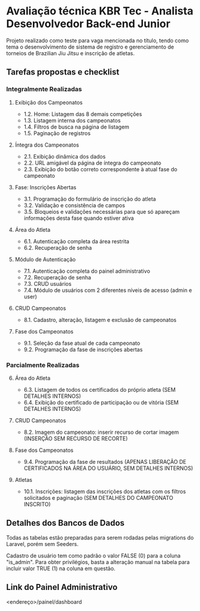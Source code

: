 # Avaliação técnica KBR Tec - Analista Desenvolvedor Back-end Junior #

Projeto realizado como teste para vaga mencionada no título, tendo como tema o desenvolvimento de sistema de registro e gerenciamento de torneios de Brazilian Jiu Jitsu e inscrição de atletas.

## Tarefas propostas e checklist ##

### Integralmente Realizadas ###

1. Exibição dos Campeonatos
    - 1.2. Home: Listagem das 8 demais competições
    - 1.3. Listagem interna dos campeonatos
    - 1.4. Filtros de busca na página de listagem
    - 1.5. Paginação de registros

2. Íntegra dos Campeonatos
   - 2.1. Exibição dinâmica dos dados
   - 2.2. URL amigável da página de íntegra do campeonato
   - 2.3. Exibição do botão correto correspondente à atual fase do campeonato

3. Fase: Inscrições Abertas
   - 3.1. Programação do formulário de inscrição do atleta
   - 3.2. Validação e consistência de campos
   - 3.5. Bloqueios e validações necessárias para que só apareçam informações desta fase quando estiver ativa

6. Área do Atleta
   - 6.1. Autenticação completa da área restrita
   - 6.2. Recuperação de senha

7. Módulo de Autenticação
   - 7.1. Autenticação completa do painel administrativo
   - 7.2. Recuperação de senha
   - 7.3. CRUD usuários
   - 7.4. Módulo de usuários com 2 diferentes níveis de acesso (admin e user)

8. CRUD Campeonatos
   - 8.1. Cadastro, alteração, listagem e exclusão de campeonatos

9. Fase dos Campeonatos
   - 9.1. Seleção da fase atual de cada campeonato
   - 9.2. Programação da fase de inscrições abertas

### Parcialmente Realizadas ####

6. Área do Atleta
   - 6.3. Listagem de todos os certificados do próprio atleta (SEM DETALHES INTERNOS)
   - 6.4. Exibição do certificado de participação ou de vitória (SEM DETALHES INTERNOS)

8. CRUD Campeonatos
   - 8.2. Imagem do campeonato: inserir recurso de cortar imagem (INSERÇÃO SEM RECURSO DE RECORTE)

9. Fase dos Campeonatos
   - 9.4. Programação da fase de resultados (APENAS LIBERAÇÃO DE CERTIFICADOS NA ÁREA DO USUÁRIO, SEM DETALHES INTERNOS)

10. Atletas
    - 10.1. Inscrições: listagem das inscrições dos atletas com os filtros solicitados e paginação (SEM DETALHES DO CAMPEONATO INSCRITO)

## Detalhes dos Bancos de Dados ##

Todas as tabelas estão preparadas para serem rodadas pelas migrations do Laravel, porém sem Seeders.

Cadastro de usuário tem como padrão o valor FALSE (0) para a coluna "is_admin". Para obter privilégios, basta a alteração manual na tabela para incluir valor TRUE (1) na coluna em questão.

## Link do Painel Administrativo ##

<endereço>/painel/dashboard

